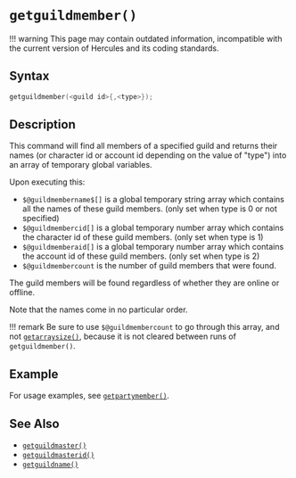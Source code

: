 # `getguildmember()`

!!! warning
	This page may contain outdated information, incompatible with the current version of Hercules and its coding standards.

## Syntax

```c
getguildmember(<guild id>{,<type>});
```

## Description

This command will find all members of a specified guild and returns their names (or character id or account id depending on the value of "type") into an array of temporary global variables.

Upon executing this:

- `$@guildmembername$[]` is a global temporary string array which contains all the names of these guild members. (only set when type is 0 or not specified)
- `$@guildmembercid[]` is a global temporary number array which contains the character id of these guild members. (only set when type is 1)
- `$@guildmemberaid[]` is a global temporary number array which contains the account id of these guild members. (only set when type is 2)
- `$@guildmembercount` is the number of guild members that were found.

The guild members will be found regardless of whether they are online or offline.

Note that the names come in no particular order.

!!! remark
	Be sure to use `$@guildmembercount` to go through this array, and not [`getarraysize()`](getarraysize.md), because it is not cleared between runs of `getguildmember()`.

## Example

For usage examples, see [`getpartymember()`](getpartymember.md).

## See Also

- [`getguildmaster()`](getguildmaster.md)
- [`getguildmasterid()`](getguildmasterid.md)
- [`getguildname()`](getguildname.md)
